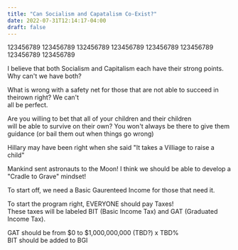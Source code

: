 ```yaml
---
title: "Can Socialism and Capatalism Co-Exist?"
date: 2022-07-31T12:14:17-04:00
draft: false
---
```

123456789 123456789 132456789 123456789 123456789 123456789  123456789 123456789  

I believe that both Socialism and Capitalism each have their strong points. Why can't we have both?  

What is wrong with a safety net for those that are not able to succeed in theirown right? We can't  
all be perfect.  

Are you willing to bet that all of your children and their children  
will be able to survive on their own? You won't always be there to give  them guidance (or bail them out when things go wrong)


Hillary may have been right when she said "It takes a Villiage to raise a child"  

Mankind sent astronauts to the Moon! I think we should be able to develop a "Cradle to Grave" mindset!  

To start off, we need a Basic Gaurenteed Income for those that need it.  

To start the program right, EVERYONE should pay Taxes!  
These taxes will be labeled BIT (Basic Income Tax) and GAT   (Graduated Income Tax).  

GAT should be from $0 to $1,000,000,000 (TBD?) x TBD%  
BIT should be added to BGI  